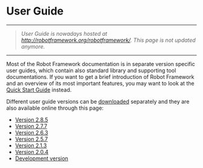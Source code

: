 # User Guide #


---


> _User Guide is nowadays hosted at http://robotframework.org/robotframework/. This page is not updated anymore._


---


Most of the Robot Framework documentation is in separate version specific user guides, which contain also standard library and supporting tool documentations. If you want to get a brief introduction of Robot Framework and an overview of its most important features, you may want to look at the [Quick Start Guide](QuickStartGuide.md) instead.

Different user guide versions can be [downloaded](https://code.google.com/p/robotframework/wiki/Downloads?tm=2) separately and they are also available online through this page:

<a href='Hidden comment: doc placefolder'></a>
  * [Version 2.8.5](http://robotframework.googlecode.com/hg/doc/userguide/RobotFrameworkUserGuide.html?r=2.8.5)
  * [Version 2.7.7](http://robotframework.googlecode.com/hg/doc/userguide/RobotFrameworkUserGuide.html?r=2.7.7)
  * [Version 2.6.3](http://robotframework.googlecode.com/hg/doc/userguide/RobotFrameworkUserGuide.html?r=2.6.3)
  * [Version 2.5.7](http://robotframework.googlecode.com/hg/doc/userguide/RobotFrameworkUserGuide.html?r=2.5.7)
  * [Version 2.1.3](http://robotframework.googlecode.com/svn/tags/robotframework-2.1.3/doc/userguide/RobotFrameworkUserGuide.html)
  * [Version 2.0.4](http://robotframework.googlecode.com/svn/tags/robotframework-2.0.4/doc/userguide/RobotFrameworkUserGuide.html)
  * [Development version](http://robotframework.googlecode.com/hg/doc/userguide/RobotFrameworkUserGuide.html)